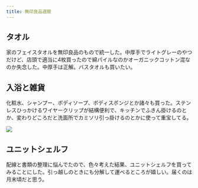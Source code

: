 ```yaml
---
title: 無印良品週間
---
```


## タオル

家のフェイスタオルを無印良品のもので統一した。中厚手でライトグレーのやつだけど、店頭で適当に4枚買ったので綿パイルなのかオーガニックコットン混なのか失念した。中厚手は正解。バスタオルも買いたい。

## 入浴と雑貨

化粧水、シャンプー、ボディソープ、ボディスポンジとか諸々も買った。ステンレスひっかけるワイヤークリップが結構便利で、キッチンでふきん掛けるのとか、変わりどころだと洗面所でカミソリ引っ掛けるのとかに使って重宝してる。

![](/images/2019-11-26-muji-hanger-clip.jpg)

## ユニットシェルフ

配線と書類の整理に悩んでたので、色々考えた結果、ユニットシェルフを買ってみることにした。引っ越しのときにも分解して運べるところが嬉しい。届くのは月末頃だと思う。
